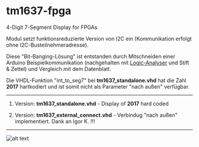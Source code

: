 # tm1637-fpga
4-Digit 7-Segment Display for FPGAs

Modul setzt funktionsreduzierte Version von I2C ein (Kommunikation erfolgt ohne I2C-Busteilnehmeradresse).

Diese "Bit-Banging-Lösung" ist entstanden durch Mitschneiden einer Arduino Beispielkommunikation (nachgehalten mit [Logic-Analyser](https://www.saleae.com/de) und Stift & Zettel) und Vergleich mit dem Datenblatt.

Die VHDL-Funktion "int_to_seg7" bei **tm1637_standalone.vhd** hat die Zahl **2017** hartkodiert und ist somit nicht als Parameter "nach außen" verfügbar. 

<!--Todo (... dahingehende Änderungsversuche machen Probleme mit wertwillkürlicher Anzeige !!! Problem: voneinander (un)abhängige Clocks ... Hardwarequarz hierbei: **25 MHz**)-->

---

1. Version: **tm1637_standalone.vhd** - Display of **2017** hard coded

2. Version: **tm1637_external_connect.vhd** - Verbindug "nach außen" implementiert. Dank an Igor K. !!! 

---

![alt text](https://i.ebayimg.com/images/g/qf8AAOSw301aUlaS/s-l400.jpg "TM1637")
